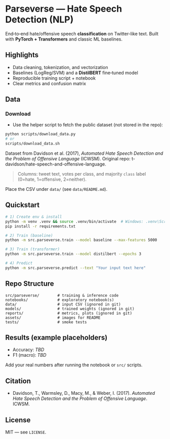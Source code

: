 # Parseverse — Hate Speech Detection (NLP)

End‑to‑end hate/offensive speech **classification** on Twitter-like text.
Built with **PyTorch + Transformers** and classic ML baselines.

## Highlights
- Data cleaning, tokenization, and vectorization
- Baselines (LogReg/SVM) and a **DistilBERT** fine‑tuned model
- Reproducible training script + notebook
- Clear metrics and confusion matrix

## Data

### Download
- Use the helper script to fetch the public dataset (not stored in the repo):

```bash
python scripts/download_data.py
# or
scripts/download_data.sh
```

Dataset from Davidson et al. (2017), *Automated Hate Speech Detection and the Problem of Offensive Language* (ICWSM).
Original repo: t-davidson/hate-speech-and-offensive-language.

> Columns: tweet text, votes per class, and majority `class` label (0=hate, 1=offensive, 2=neither).

Place the CSV under `data/` (see `data/README.md`).

## Quickstart
```bash
# 1) Create env & install
python -m venv .venv && source .venv/bin/activate  # Windows: .venv\Scripts\activate
pip install -r requirements.txt

# 2) Train (baseline)
python -m src.parseverse.train --model baseline --max-features 5000

# 3) Train (transformer)
python -m src.parseverse.train --model distilbert --epochs 3

# 4) Predict
python -m src.parseverse.predict --text "Your input text here"
```

## Repo Structure
```
src/parseverse/        # training & inference code
notebooks/             # exploratory notebook(s)
data/                  # input CSV (ignored in git)
models/                # trained weights (ignored in git)
reports/               # metrics, plots (ignored in git)
assets/                # images for README
tests/                 # smoke tests
```

## Results (example placeholders)
- Accuracy: _TBD_
- F1 (macro): _TBD_

Add your real numbers after running the notebook or `src/` scripts.

## Citation
- Davidson, T., Warmsley, D., Macy, M., & Weber, I. (2017). *Automated Hate Speech Detection and the Problem of Offensive Language*. ICWSM.

## License
MIT — see `LICENSE`.
